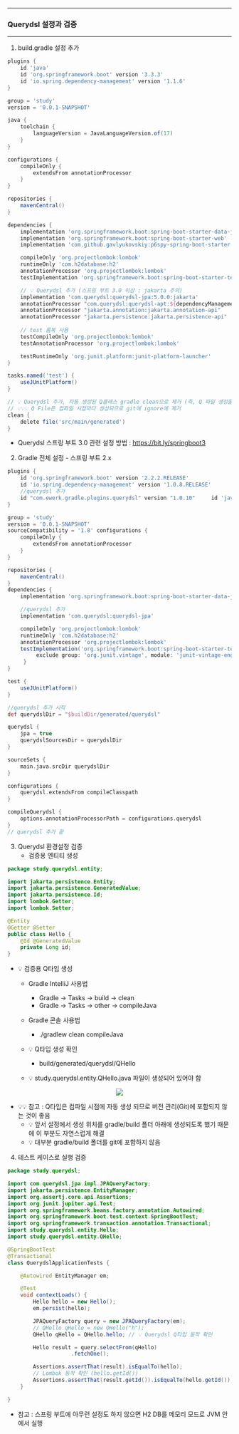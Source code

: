 -----
### Querydsl 설정과 검증
-----
1. build.gradle 설정 추가
```gradle
plugins {
	id 'java'
	id 'org.springframework.boot' version '3.3.3'
	id 'io.spring.dependency-management' version '1.1.6'
}

group = 'study'
version = '0.0.1-SNAPSHOT'

java {
	toolchain {
		languageVersion = JavaLanguageVersion.of(17)
	}
}

configurations {
	compileOnly {
		extendsFrom annotationProcessor
	}
}

repositories {
	mavenCentral()
}

dependencies {
	implementation 'org.springframework.boot:spring-boot-starter-data-jpa'
	implementation 'org.springframework.boot:spring-boot-starter-web'
	implementation 'com.github.gavlyukovskiy:p6spy-spring-boot-starter:1.9.0'

	compileOnly 'org.projectlombok:lombok'
	runtimeOnly 'com.h2database:h2'
	annotationProcessor 'org.projectlombok:lombok'
	testImplementation 'org.springframework.boot:spring-boot-starter-test'

	// 💡 Querydsl 추가 (스프링 부트 3.0 이상 : jakarta 주의)
	implementation 'com.querydsl:querydsl-jpa:5.0.0:jakarta'
	annotationProcessor "com.querydsl:querydsl-apt:${dependencyManagement.importedProperties['querydsl.version']}:jakarta"
	annotationProcessor "jakarta.annotation:jakarta.annotation-api"
	annotationProcessor "jakarta.persistence:jakarta.persistence-api"
	
	// test 롬복 사용
	testCompileOnly 'org.projectlombok:lombok'
	testAnnotationProcessor 'org.projectlombok:lombok'

	testRuntimeOnly 'org.junit.platform:junit-platform-launcher'
}

tasks.named('test') {
	useJUnitPlatform()
}

// 💡 Querydsl 추가, 자동 생성된 Q클래스 gradle clean으로 제거 (즉, Q 파일 생성을 위해 Clean)
// 💡💡💡 Q File은 컴파일 시점마다 생성되므로 git에 ignore에 제거
clean {
	delete file('src/main/generated')
}
```

  - Querydsl 스프링 부트 3.0 관련 설정 방법 : https://bit.ly/springboot3

2. Gradle 전체 설정 - 스프링 부트 2.x
```gradle
plugins {
    id 'org.springframework.boot' version '2.2.2.RELEASE'
    id 'io.spring.dependency-management' version '1.0.8.RELEASE'
    //querydsl 추가
    id "com.ewerk.gradle.plugins.querydsl" version "1.0.10"     id 'java'
}

group = 'study'
version = '0.0.1-SNAPSHOT'
sourceCompatibility = '1.8' configurations {
    compileOnly {
        extendsFrom annotationProcessor
    }
}

repositories {
    mavenCentral()
}
dependencies {
    implementation 'org.springframework.boot:spring-boot-starter-data-jpa'     implementation 'org.springframework.boot:spring-boot-starter-web'

    //querydsl 추가
    implementation 'com.querydsl:querydsl-jpa'

    compileOnly 'org.projectlombok:lombok'
    runtimeOnly 'com.h2database:h2'
    annotationProcessor 'org.projectlombok:lombok'
    testImplementation('org.springframework.boot:spring-boot-starter-test') {
         exclude group: 'org.junit.vintage', module: 'junit-vintage-engine'
     }  
}

test {
    useJUnitPlatform()
}

//querydsl 추가 시작
def querydslDir = "$buildDir/generated/querydsl"

querydsl {
    jpa = true
    querydslSourcesDir = querydslDir
}

sourceSets {
    main.java.srcDir querydslDir
}

configurations {
    querydsl.extendsFrom compileClasspath
}

compileQuerydsl {
    options.annotationProcessorPath = configurations.querydsl
}
// querydsl 추가 끝
```

3. Querydsl 환경설정 검증
   - 검증용 엔티티 생성
```java
package study.querydsl.entity;

import jakarta.persistence.Entity;
import jakarta.persistence.GeneratedValue;
import jakarta.persistence.Id;
import lombok.Getter;
import lombok.Setter;

@Entity
@Getter @Setter
public class Hello {
    @Id @GeneratedValue
    private Long id;
}
```

  - 💡 검증용 Q타입 생성
    + Gradle IntelliJ 사용법
      * Gradle → Tasks → build → clean
      * Gradle → Tasks → other → compileJava

    + Gradle 콘솔 사용법
      * ./gradlew clean compileJava

    + 💡 Q타입 생성 확인
      * build/generated/querydsl/QHello

    + 💡 study.querydsl.entity.QHello.java 파일이 생성되어 있어야 함
<div align="center">
<img src="https://github.com/user-attachments/assets/3d22fe55-1a88-436a-b0d7-1542172fc0df">
</div>

  - 💡💡 참고 : Q타입은 컴파일 시점에 자동 생성 되므로 버전 관리(Git)에 포함되지 않는 것이 좋음
    + 💡 앞서 설정에서 생성 위치를 gradle/build 폴더 아래에 생성되도록 했기 때문에 이 부분도 자연스럽게 해결
    + 💡 대부분 gradle/build 폴더를 git에 포함하지 않음

4. 테스트 케이스로 실행 검증
```java
package study.querydsl;

import com.querydsl.jpa.impl.JPAQueryFactory;
import jakarta.persistence.EntityManager;
import org.assertj.core.api.Assertions;
import org.junit.jupiter.api.Test;
import org.springframework.beans.factory.annotation.Autowired;
import org.springframework.boot.test.context.SpringBootTest;
import org.springframework.transaction.annotation.Transactional;
import study.querydsl.entity.Hello;
import study.querydsl.entity.QHello;

@SpringBootTest
@Transactional
class QuerydslApplicationTests {

	@Autowired EntityManager em;

	@Test
	void contextLoads() {
		Hello hello = new Hello();
		em.persist(hello);

		JPAQueryFactory query = new JPAQueryFactory(em);
		// QHello qHello = new QHello("h");
		QHello qHello = QHello.hello; // 💡 Querydsl Q타입 동작 확인

		Hello result = query.selectFrom(qHello)
				    .fetchOne();

		Assertions.assertThat(result).isEqualTo(hello);
		// Lombok 동작 확인 (hello.getId())
		Assertions.assertThat(result.getId()).isEqualTo(hello.getId());
	}

}
```

  - 참고 : 스프링 부트에 아무런 설정도 하지 않으면 H2 DB를 메모리 모드로 JVM 안에서 실행
